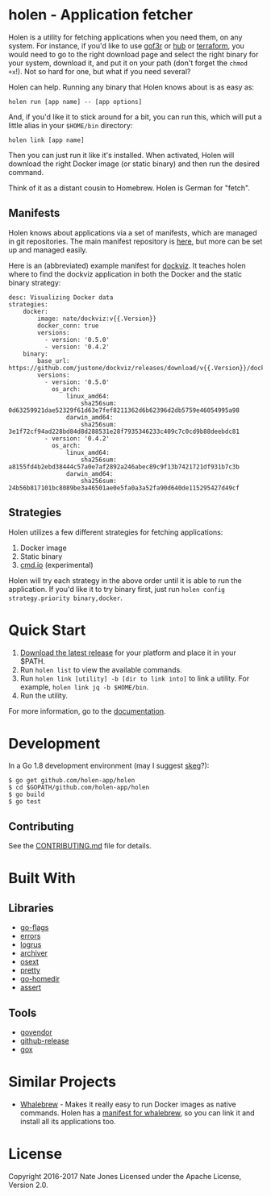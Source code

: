 # holen - Application fetcher

Holen is a utility for fetching applications when you need them, on any system. For instance, if you'd like to use [gof3r](https://github.com/rlmcpherson/s3gof3r) or [hub](https://github.com/github/hub) or [terraform](https://www.terraform.io/), you would need to go to the right download page and select the right binary for your system, download it, and put it on your path (don't forget the `chmod +x`!).  Not so hard for one, but what if you need several?

Holen can help.  Running any binary that Holen knows about is as easy as:

```
holen run [app name] -- [app options]
```

And, if you'd like it to stick around for a bit, you can run this, which will put a little alias in your `$HOME/bin` directory:

```
holen link [app name]
```

Then you can just run it like it's installed.  When activated, Holen will download the right Docker image (or static binary) and then run the desired command.

Think of it as a distant cousin to Homebrew. Holen is German for "fetch".

## Manifests

Holen knows about applications via a set of manifests, which are managed in git repositories.  The main manifest repository is [here](https://github.com/holen-app/manifests), but more can be set up and managed easily.

Here is an (abbreviated) example manifest for [dockviz](https://github.com/justone/dockviz).  It teaches holen where to find the dockviz application in both the Docker and the static binary strategy:

```
desc: Visualizing Docker data
strategies:
    docker:
        image: nate/dockviz:v{{.Version}}
        docker_conn: true
        versions:
          - version: '0.5.0'
          - version: '0.4.2'
    binary:
        base_url: https://github.com/justone/dockviz/releases/download/v{{.Version}}/dockviz_{{.OSArch}}
        versions:
          - version: '0.5.0'
            os_arch:
                linux_amd64:
                    sha256sum: 0d63259921dae52329f61d63e7fef8211362d6b62396d2db5759e46054995a98
                darwin_amd64:
                    sha256sum: 3e1f72cf94ad228bd84d8d288531e28f7935346233c409c7c0cd9b88deebdc81
          - version: '0.4.2'
            os_arch:
                linux_amd64:
                    sha256sum: a8155fd4b2ebd38444c57a0e7af2892a246abec89c9f13b7421721df931b7c3b
                darwin_amd64:
                    sha256sum: 24b56b817101bc8089be3a46501ae0e5fa0a3a52fa90d640de115295427d49cf
```

## Strategies

Holen utilizes a few different strategies for fetching applications:

1. Docker image
2. Static binary
3. [cmd.io](https://cmd.io/) (experimental)

Holen will try each strategy in the above order until it is able to run the application. If you'd like it to try binary first, just run `holen config strategy.priority binary,docker`.

# Quick Start

1. [Download the latest release](https://github.com/justone/holen/releases) for your platform and place it in your \$PATH.
2. Run `holen list` to view the available commands.
3. Run `holen link [utility] -b [dir to link into]` to link a utility.  For example, `holen link jq -b $HOME/bin`.
4. Run the utility.

For more information, go to the [documentation](http://holen.endot.org).

# Development

In a Go 1.8 development environment (may I suggest [skeg](http://skeg.io/)?):

```
$ go get github.com/holen-app/holen
$ cd $GOPATH/github.com/holen-app/holen
$ go build
$ go test
```

## Contributing

See the [CONTRIBUTING.md](CONTRIBUTING.md) file for details.

# Built With

## Libraries

* [go-flags](https://github.com/jessevdk/go-flags)
* [errors](https://github.com/pkg/errors)
* [logrus](https://github.com/Sirupsen/logrus)
* [archiver](https://github.com/mholt/archiver)
* [osext](https://github.com/kardianos/osext)
* [pretty](https://github.com/kr/pretty)
* [go-homedir](https://github.com/mitchellh/go-homedir)
* [assert](https://github.com/stretchr/testify/assert)

## Tools

* [govendor](https://github.com/kardianos/govendor)
* [github-release](https://github.com/aktau/github-release)
* [gox](https://github.com/mitchellh/gox)

# Similar Projects

* [Whalebrew](https://github.com/bfirsh/whalebrew) - Makes it really easy to run Docker images as native commands.  Holen has a [manifest for whalebrew](https://github.com/holen-app/manifests/blob/master/manifests/whalebrew.yaml), so you can link it and install all its applications too.

# License

Copyright 2016-2017 Nate Jones Licensed under the Apache License, Version 2.0.
